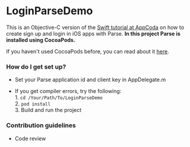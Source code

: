 # LoginParseDemo
This is an Objective-C version of the [Swift tutorial at AppCoda](http://www.appcoda.com/login-signup-parse-swift/) on how to create sign up and login in iOS apps with Parse. **In this project Parse is installed using CocoaPods.**

If you haven't used CocoaPods before, you can read about it [here](https://cocoapods.org).

### How do I get set up? ###

* Set your Parse application id and client key in AppDelegate.m

- If you get compiler errors, try the following:     
			1. `cd /Your/Path/To/LoginParseDemo`     
			2. `pod install`     
			3. Build and run the project     

### Contribution guidelines ###

* Code review
